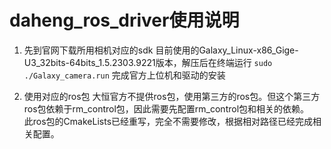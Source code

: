 # daheng_ros_driver使用说明

1. 先到官网下载所用相机对应的sdk
目前使用的Galaxy_Linux-x86_Gige-U3_32bits-64bits_1.5.2303.9221版本，解压后在终端运行
```sudo ./Galaxy_camera.run```
完成官方上位机和驱动的安装

2. 使用对应的ros包
大恒官方不提供ros包，使用第三方的ros包。但这个第三方ros包依赖于rm_control包，因此需要先配置rm_control包和相关的依赖。  
此ros包的CmakeLists已经重写，完全不需要修改，根据相对路径已经完成相关配置。

